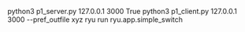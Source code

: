 python3 p1_server.py 127.0.0.1 3000 True
python3 p1_client.py 127.0.0.1 3000 --pref_outfile xyz
ryu run ryu.app.simple_switch
